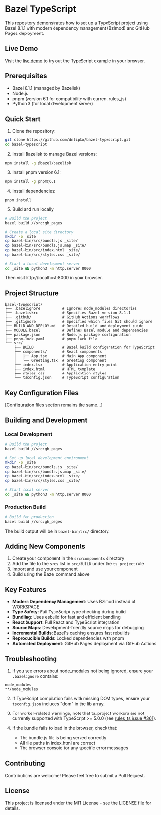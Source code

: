 # Bazel TypeScript

This repository demonstrates how to set up a TypeScript project using Bazel 8.1.1 with modern dependency management (Bzlmod) and GitHub Pages deployment.

## Live Demo

Visit the [live demo](https://dnlipko.github.io/bazel-typescript/) to try out the TypeScript example in your browser.

## Prerequisites

- Bazel 8.1.1 (managed by Bazelisk)
- Node.js
- pnpm (version 6.1 for compatibility with current rules_js)
- Python 3 (for local development server)

## Quick Start

1. Clone the repository:
```bash
git clone https://github.com/dnlipko/bazel-typescript.git
cd bazel-typescript
```

2. Install Bazelisk to manage Bazel versions:
```bash
npm install -g @bazel/bazelisk
```

3. Install pnpm version 6.1:
```bash
npm install -g pnpm@6.1
```

4. Install dependencies:
```bash
pnpm install
```

5. Build and run locally:
```bash
# Build the project
bazel build //src:gh_pages

# Create a local site directory
mkdir -p _site
cp bazel-bin/src/bundle.js _site/
cp bazel-bin/src/bundle.js.map _site/
cp bazel-bin/src/index.html _site/
cp bazel-bin/src/styles.css _site/

# Start a local development server
cd _site && python3 -m http.server 8000
```

Then visit http://localhost:8000 in your browser.

## Project Structure

```
bazel-typescript/
├── .bazelignore          # Ignores node_modules directories
├── .bazeliskrc           # Specifies Bazel version 8.1.1
├── .github/              # GitHub Actions workflows
├── .gitignore            # Specifies which files Git should ignore
├── BUILD_AND_DEPLOY.md   # Detailed build and deployment guide
├── MODULE.bazel          # Defines Bazel module and dependencies
├── package.json          # Node.js package configuration
├── pnpm-lock.yaml        # pnpm lock file
└── src/
    ├── BUILD             # Bazel build configuration for TypeScript
    ├── components/       # React components
    │   ├── App.tsx       # Main App component
    │   └── Greeting.tsx  # Greeting component
    ├── index.tsx         # Application entry point
    ├── index.html        # HTML template
    ├── styles.css        # Application styles
    └── tsconfig.json     # TypeScript configuration
```

## Key Configuration Files

[Configuration files section remains the same...]

## Building and Development

### Local Development
```bash
# Build the project
bazel build //src:gh_pages

# Set up local development environment
mkdir -p _site
cp bazel-bin/src/bundle.js _site/
cp bazel-bin/src/bundle.js.map _site/
cp bazel-bin/src/index.html _site/
cp bazel-bin/src/styles.css _site/

# Start local server
cd _site && python3 -m http.server 8000
```

### Production Build
```bash
# Build for production
bazel build //src:gh_pages
```

The build output will be in `bazel-bin/src/` directory.

## Adding New Components

1. Create your component in the `src/components` directory
2. Add the file to the `srcs` list in `src/BUILD` under the `ts_project` rule
3. Import and use your component
4. Build using the Bazel command above

## Key Features

- **Modern Dependency Management**: Uses Bzlmod instead of WORKSPACE
- **Type Safety**: Full TypeScript type checking during build
- **Bundling**: Uses esbuild for fast and efficient bundling
- **React Support**: Full React and TypeScript integration
- **Source Maps**: Development-friendly source maps for debugging
- **Incremental Builds**: Bazel's caching ensures fast rebuilds
- **Reproducible Builds**: Locked dependencies with pnpm
- **Automated Deployment**: GitHub Pages deployment via GitHub Actions

## Troubleshooting

1. If you see errors about node_modules not being ignored, ensure your `.bazelignore` contains:
```
node_modules
**/node_modules
```

2. If TypeScript compilation fails with missing DOM types, ensure your `tsconfig.json` includes "dom" in the lib array.

3. For worker-related warnings, note that ts_project workers are not currently supported with TypeScript >= 5.0.0 (see [rules_ts issue #361](https://github.com/aspect-build/rules_ts/issues/361)).

4. If the bundle fails to load in the browser, check that:
   - The bundle.js file is being served correctly
   - All file paths in index.html are correct
   - The browser console for any specific error messages

## Contributing

Contributions are welcome! Please feel free to submit a Pull Request.

## License

This project is licensed under the MIT License - see the LICENSE file for details.
